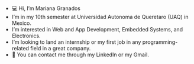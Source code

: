 - 💻 Hi, I’m Mariana Granados
- I’m in my 10th semester at Universidad Autonoma de Queretaro (UAQ) in Mexico.
- I’m interested in Web and App Development, Embedded Systems, and Electronics.
- I’m looking to land an internship or my first job in any programming-related field in a great company.
- 📧 You can contact me through my LinkedIn or my Gmail. 

<!---
MarianaGranados-09/MarianaGranados-09 is a ✨ special ✨ repository because its `README.md` (this file) appears on your GitHub profile.
You can click the Preview link to take a look at your changes.
--->
